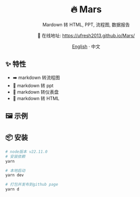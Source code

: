 <div align="center">

<h1>🔥 Mars</h1>

Mardown 转 HTML, PPT, 流程图, 数据报告

🔨 在线地址: https://ufresh2013.github.io/Mars/

[English](./README.md) · 中文

</div>

## ✨ 特性

- ➡️ markdown 转流程图
- 👀 markdown 转 ppt
- 💯 markdown 转仪表盘
- 📝 markdown 转 HTML

## 🖼 示例

## 📦 安装

```bash
# node版本 v22.11.0
# 安装依赖
yarn

# 本地启动
yarn dev

# 打包并发布到github page
yarn d
```
